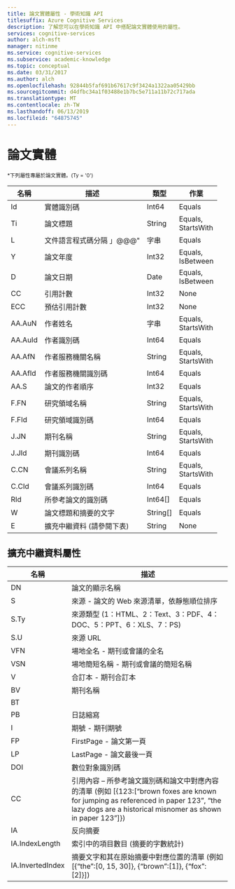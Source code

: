 ```yaml
---
title: 論文實體屬性 - 學術知識 API
titlesuffix: Azure Cognitive Services
description: 了解您可以在學術知識 API 中搭配論文實體使用的屬性。
services: cognitive-services
author: alch-msft
manager: nitinme
ms.service: cognitive-services
ms.subservice: academic-knowledge
ms.topic: conceptual
ms.date: 03/31/2017
ms.author: alch
ms.openlocfilehash: 92844b5faf691b67617c9f3424a1322aa05429bb
ms.sourcegitcommit: d4dfbc34a1f03488e1b7bc5e711a11b72c717ada
ms.translationtype: MT
ms.contentlocale: zh-TW
ms.lasthandoff: 06/13/2019
ms.locfileid: "64875745"
---
```

# <a name="paper-entity"></a>論文實體

<sub> *下列屬性專屬於論文實體。(Ty = '0') </sub>


名稱    |描述                                        |類型       | 作業
------- | ------------------------------------------------- | --------- | ----------------------------
Id      |實體識別碼                                          |Int64      |Equals
Ti      |論文標題                                        |String     |Equals,<br/>StartsWith
L       |文件語言程式碼分隔 」\@\@\@"          |字串     |Equals
Y       |論文年度                                         |Int32      |Equals,<br/>IsBetween
D       |論文日期                                         |Date       |Equals,<br/>IsBetween
CC      |引用計數                                     |Int32      |None  
ECC     |預估引用計數                           |Int32      |None
AA.AuN  |作者姓名                                        |字串     |Equals,<br/>StartsWith
AA.AuId |作者識別碼                                          |Int64      |Equals
AA.AfN  |作者服務機關名稱                            |String     |Equals,<br/>StartsWith
AA.AfId |作者服務機關識別碼                              |Int64      |Equals
AA.S    |論文的作者順序                         |Int32      |Equals
F.FN    |研究領域名稱                                |String     |Equals,<br/>StartsWith
F.FId   |研究領域識別碼                                  |Int64      |Equals
J.JN    |期刊名稱                                       |String     |Equals,<br/>StartsWith
J.JId   |期刊識別碼                                         |Int64      |Equals
C.CN    |會議系列名稱                             |String     |Equals,<br/>StartsWith
C.CId   |會議系列識別碼                               |Int64      |Equals
RId     |所參考論文的識別碼                              |Int64[]    |Equals
W       |論文標題和摘要的文字                |String[]   |Equals
E       |擴充中繼資料 (請參閱下表)                |String     |None  
        


## <a name="extended-metadata-attributes"></a>擴充中繼資料屬性 ##

名稱    | 描述               
--------|---------------------------    
DN      | 論文的顯示名稱 
S       | 來源 - 論文的 Web 來源清單，依靜態順位排序
S.Ty    | 來源類型 (1：HTML、2：Text、3：PDF、4：DOC、5：PPT、6：XLS、7：PS)
S.U     | 來源 URL
VFN     | 場地全名 - 期刊或會議的全名
VSN     | 場地簡短名稱 - 期刊或會議的簡短名稱
V       | 合訂本 - 期刊合訂本
BV      | 期刊名稱
BT      | 
PB      | 日誌縮寫
I       | 期號 - 期刊期號
FP      | FirstPage - 論文第一頁
LP      | LastPage - 論文最後一頁
DOI     | 數位對象識別碼
CC      | 引用內容 – 所參考論文識別碼和論文中對應內容的清單 (例如 [{123:[“brown foxes are known for jumping as referenced in paper 123”, “the lazy dogs are a historical misnomer as shown in paper 123”]})
IA      | 反向摘要
IA.IndexLength| 索引中的項目數目 (摘要的字數統計)
IA.InvertedIndex| 摘要文字和其在原始摘要中對應位置的清單 (例如 [{“the”:[0, 15, 30]}, {“brown”:[1]}, {“fox”:[2]}])
